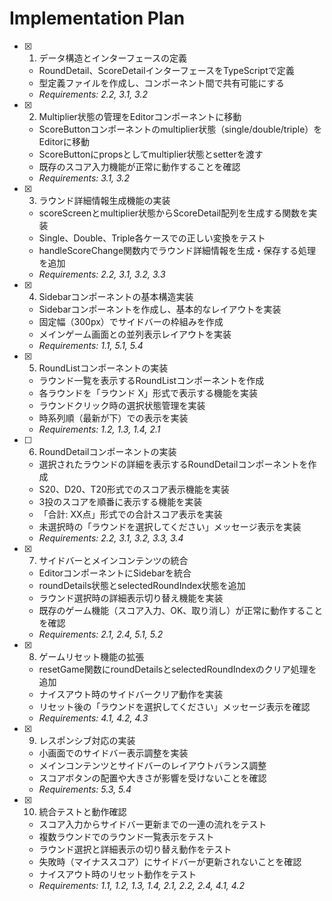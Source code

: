 # Implementation Plan

- [x] 1. データ構造とインターフェースの定義
  - RoundDetail、ScoreDetailインターフェースをTypeScriptで定義
  - 型定義ファイルを作成し、コンポーネント間で共有可能にする
  - _Requirements: 2.2, 3.1, 3.2_

- [x] 2. Multiplier状態の管理をEditorコンポーネントに移動
  - ScoreButtonコンポーネントのmultiplier状態（single/double/triple）をEditorに移動
  - ScoreButtonにpropsとしてmultiplier状態とsetterを渡す
  - 既存のスコア入力機能が正常に動作することを確認
  - _Requirements: 3.1, 3.2_

- [x] 3. ラウンド詳細情報生成機能の実装
  - scoreScreenとmultiplier状態からScoreDetail配列を生成する関数を実装
  - Single、Double、Triple各ケースでの正しい変換をテスト
  - handleScoreChange関数内でラウンド詳細情報を生成・保存する処理を追加
  - _Requirements: 2.2, 3.1, 3.2, 3.3_

- [x] 4. Sidebarコンポーネントの基本構造実装
  - Sidebarコンポーネントを作成し、基本的なレイアウトを実装
  - 固定幅（300px）でサイドバーの枠組みを作成
  - メインゲーム画面との並列表示レイアウトを実装
  - _Requirements: 1.1, 5.1, 5.4_

- [x] 5. RoundListコンポーネントの実装
  - ラウンド一覧を表示するRoundListコンポーネントを作成
  - 各ラウンドを「ラウンド X」形式で表示する機能を実装
  - ラウンドクリック時の選択状態管理を実装
  - 時系列順（最新が下）での表示を実装
  - _Requirements: 1.2, 1.3, 1.4, 2.1_

- [ ] 6. RoundDetailコンポーネントの実装
  - 選択されたラウンドの詳細を表示するRoundDetailコンポーネントを作成
  - S20、D20、T20形式でのスコア表示機能を実装
  - 3投のスコアを順番に表示する機能を実装
  - 「合計: XX点」形式での合計スコア表示を実装
  - 未選択時の「ラウンドを選択してください」メッセージ表示を実装
  - _Requirements: 2.2, 3.1, 3.2, 3.3, 3.4_

- [x] 7. サイドバーとメインコンテンツの統合
  - EditorコンポーネントにSidebarを統合
  - roundDetails状態とselectedRoundIndex状態を追加
  - ラウンド選択時の詳細表示切り替え機能を実装
  - 既存のゲーム機能（スコア入力、OK、取り消し）が正常に動作することを確認
  - _Requirements: 2.1, 2.4, 5.1, 5.2_

- [x] 8. ゲームリセット機能の拡張
  - resetGame関数にroundDetailsとselectedRoundIndexのクリア処理を追加
  - ナイスアウト時のサイドバークリア動作を実装
  - リセット後の「ラウンドを選択してください」メッセージ表示を確認
  - _Requirements: 4.1, 4.2, 4.3_

- [x] 9. レスポンシブ対応の実装
  - 小画面でのサイドバー表示調整を実装
  - メインコンテンツとサイドバーのレイアウトバランス調整
  - スコアボタンの配置や大きさが影響を受けないことを確認
  - _Requirements: 5.3, 5.4_

- [x] 10. 統合テストと動作確認
  - スコア入力からサイドバー更新までの一連の流れをテスト
  - 複数ラウンドでのラウンド一覧表示をテスト
  - ラウンド選択と詳細表示の切り替え動作をテスト
  - 失敗時（マイナススコア）にサイドバーが更新されないことを確認
  - ナイスアウト時のリセット動作をテスト
  - _Requirements: 1.1, 1.2, 1.3, 1.4, 2.1, 2.2, 2.4, 4.1, 4.2_